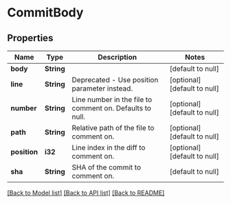 # CommitBody

## Properties
Name | Type | Description | Notes
------------ | ------------- | ------------- | -------------
**body** | **String** |  | [default to null]
**line** | **String** | Deprecated - Use position parameter instead. | [optional] [default to null]
**number** | **String** | Line number in the file to comment on. Defaults to null. | [optional] [default to null]
**path** | **String** | Relative path of the file to comment on. | [optional] [default to null]
**position** | **i32** | Line index in the diff to comment on. | [optional] [default to null]
**sha** | **String** | SHA of the commit to comment on. | [default to null]

[[Back to Model list]](../README.md#documentation-for-models) [[Back to API list]](../README.md#documentation-for-api-endpoints) [[Back to README]](../README.md)


